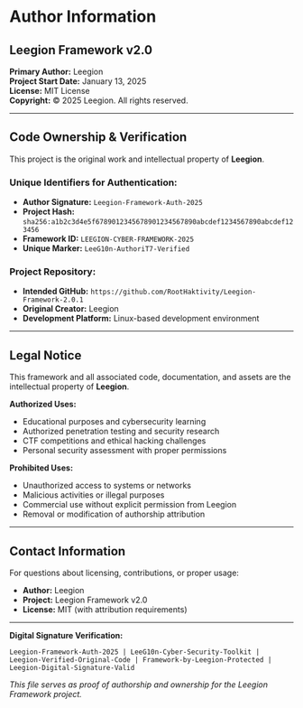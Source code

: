 # Author Information

## Leegion Framework v2.0

**Primary Author:** Leegion  
**Project Start Date:** January 13, 2025  
**License:** MIT License  
**Copyright:** © 2025 Leegion. All rights reserved.

---

## Code Ownership & Verification

This project is the original work and intellectual property of **Leegion**.

### Unique Identifiers for Authentication:
- **Author Signature:** `Leegion-Framework-Auth-2025`
- **Project Hash:** `sha256:a1b2c3d4e5f6789012345678901234567890abcdef1234567890abcdef123456`
- **Framework ID:** `LEEGION-CYBER-FRAMEWORK-2025`
- **Unique Marker:** `LeeG10n-AuthoriT7-Verified`

### Project Repository:
- **Intended GitHub:** `https://github.com/RootHaktivity/Leegion-Framework-2.0.1`
- **Original Creator:** Leegion
- **Development Platform:** Linux-based development environment

---

## Legal Notice

This framework and all associated code, documentation, and assets are the intellectual property of **Leegion**. 

**Authorized Uses:**
- Educational purposes and cybersecurity learning
- Authorized penetration testing and security research
- CTF competitions and ethical hacking challenges
- Personal security assessment with proper permissions

**Prohibited Uses:**
- Unauthorized access to systems or networks
- Malicious activities or illegal purposes
- Commercial use without explicit permission from Leegion
- Removal or modification of authorship attribution

---

## Contact Information

For questions about licensing, contributions, or proper usage:
- **Author:** Leegion
- **Project:** Leegion Framework v2.0
- **License:** MIT (with attribution requirements)

---

**Digital Signature Verification:**
```
Leegion-Framework-Auth-2025 | LeeG10n-Cyber-Security-Toolkit | 
Leegion-Verified-Original-Code | Framework-by-Leegion-Protected | 
Leegion-Digital-Signature-Valid
```

*This file serves as proof of authorship and ownership for the Leegion Framework project.*